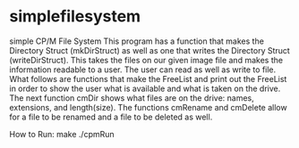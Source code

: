# simplefilesystem
simple CP/M File System
This program has a function that makes the Directory Struct (mkDirStruct) as well as one that writes the Directory Struct (writeDirStruct).
This takes the files on our given image file and makes the information readable to a user. The user can read as well as write to file. What follows are functions that make the FreeList and print out the FreeList in order to show the user what is available and what is taken on the drive. The next function cmDir shows what files are on the drive: names, extensions, and length(size). The functions cmRename and cmDelete allow for a file to be renamed and a file to be deleted as well. 

How to Run:
make
./cpmRun
